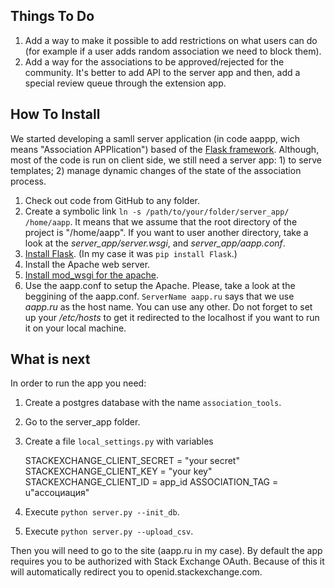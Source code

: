 ## Things To Do

  1. Add a way to make it possible to add restrictions on what users can do (for example if a user adds random association we need to block them).
  2. Add a way for the associations to be approved/rejected for the community. It's better to add API to the server app and then, add a special review queue through the extension app.

## How To Install

We started developing a samll server application (in code aappp, wich means "Association APPlication") based of the [Flask framework](http://flask.pocoo.org/). Although, most of the code is run on client side, we still need a server app: 1) to serve templates; 2) manage dynamic changes of the state of the association process.

1. Check out code from GitHub to any folder.
2. Create a symbolic link `ln -s /path/to/your/folder/server_app/ /home/aapp`. It means that we assume that the root directory of the project is "/home/aapp". If you want to user another directory, take a look at the *server_app/server.wsgi*, and *server_app/aapp.conf*.
3. [Install Flask](http://flask.pocoo.org/docs/0.12/installation/). (In my case it was `pip install Flask`.)
4. Install the Apache web server.
5. [Install mod_wsgi for the apache](http://flask.pocoo.org/docs/0.12/deploying/mod_wsgi/).
6. Use the aapp.conf to setup the Apache. Please, take a look at the beggining of the aapp.conf. `ServerName aapp.ru` says that we use *aapp.ru* as the host name. You can use any other. Do not forget to set up your */etc/hosts* to get it redirected to the localhost if you want to run it on your local machine.

## What is next

In order to run the app you need:
1. Create a postgres database with the name `association_tools`.
2. Go to the server_app folder.
3. Create a file `local_settings.py` with variables

    STACKEXCHANGE_CLIENT_SECRET = "your secret"
    STACKEXCHANGE_CLIENT_KEY = "your key"
    STACKEXCHANGE_CLIENT_ID = app_id
    ASSOCIATION_TAG = u"ассоциация"
    
4. Execute `python server.py --init_db`.
5. Execute `python server.py --upload_csv`.

Then you will need to go to the site (aapp.ru in my case). By default the app requires you to be authorized with Stack Exchange OAuth. Because of this it will automatically redirect you to openid.stackexchange.com.
